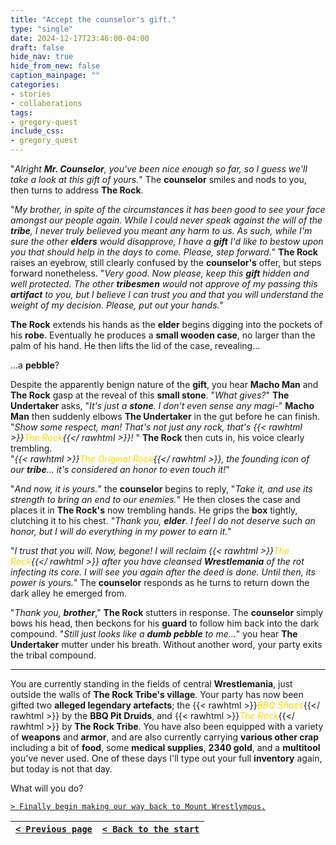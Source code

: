 ```yaml
---
title: "Accept the counselor's gift."
type: "single"
date: 2024-12-17T23:46:00-04:00
draft: false
hide_nav: true
hide_from_new: false
caption_mainpage: ""
categories:
- stories
- collaborations
tags:
- gregory-quest
include_css:
- gregory_quest
---
```


"*Alright **Mr. Counselor**, you've been nice enough so far, so I guess we'll take a look at this gift of yours.*" The **counselor** smiles and nods to you, then turns to address **The Rock**. 

"*My brother, in spite of the circumstances it has been good to see your face amongst our people again. While I could never speak against the will of the **tribe**, I never truly believed you meant any harm to us. As such, while I'm sure the other **elders** would disapprove, I have a **gift** I'd like to bestow upon you that should help in the days to come. Please, step forward.*" **The Rock** raises an eyebrow, still clearly confused by the **counselor's** offer, but steps forward nonetheless. "*Very good. Now please, keep this **gift** hidden and well protected. The other **tribesmen** would not approve of my passing this **artifact** to you, but I believe I can trust you and that you will understand the weight of my decision. Please, put out your hands.*"

**The Rock** extends his hands as the **elder** begins digging into the pockets of his **robe**. Eventually he produces a **small wooden case**, no larger than the palm of his hand. He then lifts the lid of the case, revealing...

...a **pebble**?

Despite the apparently benign nature of the **gift**, you hear **Macho Man** and **The Rock** gasp at the reveal of this **small stone**. "*What gives?*" **The Undertaker** asks, "*It's just a **stone**. I don't even sense any magi-*" **Macho Man** then suddenly elbows **The Undertaker** in the gut before he can finish. "*Show some respect, man! That's not just any rock, that's {{< rawhtml >}}<em style="color: gold">The Rock</em>{{</ rawhtml >}}!* " **The Rock** then cuts in, his voice clearly trembling.  
"*{{< rawhtml >}}<em style="color: gold">The Original Rock</em>{{</ rawhtml >}}, the founding icon of our **tribe**... it's considered an honor to even touch it!*"

"*And now, it is yours.*" the **counselor** begins to reply, "*Take it, and use its strength to bring an end to our enemies.*" He then closes the case and places it in **The Rock's** now trembling hands. He grips the **box** tightly, clutching it to his chest. "*Thank you, **elder**. I feel I do not deserve such an honor, but I will do everything in my power to earn it.*"

"*I trust that you will. Now, begone! I will reclaim {{< rawhtml >}}<em style="color: gold">The Rock</em>{{</ rawhtml >}} after you have cleansed **Wrestlemania** of the rot infecting its core. I will see you again after the deed is done. Until then, its power is yours.*" The **counselor** responds as he turns to return down the dark alley he emerged from.

"*Thank you, **brother***," **The Rock** stutters in response. The **counselor** simply bows his head, then beckons for his **guard** to follow him back into the dark compound. "*Still just looks like a **dumb pebble** to me...*" you hear **The Undertaker** mutter under his breath. Without another word, your party exits the tribal compound.

-----

You are currently standing in the fields of central **Wrestlemania**, just outside the walls of **The Rock Tribe's village**. Your party has now been gifted two **alleged legendary artefacts**; the {{< rawhtml >}}<em style="color: gold">BBQ Shoes</em>{{</ rawhtml >}} by the **BBQ Pit Druids**, and {{< rawhtml >}}<em style="color: gold">The Rock</em>{{</ rawhtml >}} by **The Rock Tribe**. You have also been equipped with a variety of **weapons** and **armor**, and are also currently carrying **various other crap** including a bit of **food**, some **medical supplies**, **2340 gold**, and a **multitool** you've never used. One of these days I'll type out your full **inventory** again, but today is not that day.

What will you do?

[``> Finally begin making our way back to Mount Wrestlympus.``](../155)

|[``< Previous page``](../153)|[``< Back to the start``](../)|
|---|---|